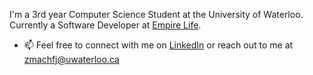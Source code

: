 I'm a 3rd year Computer Science Student at the University of Waterloo. Currently a Software Developer at <a href="https://www.empire.ca/">Empire Life</a>.

- 📫 Feel free to connect with me on <a href="http://linkedin.com/in/zaki-machfj" target="_blank">LinkedIn</a> or reach out to me at <a href="mailto:zmachfj@uwaterloo.ca">zmachfj@uwaterloo.ca</a>

